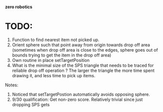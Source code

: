 #### zero robotics
TODO:
=====
1. Function to find nearest item not picked up.
2. Orient sphere such that point away from origin towards
   drop off area (sometimes when drop off area is close to 
   the edges, sphere goes out of bounds trying to get the
   item in the drop off area)
3. Own routine in place setTargetPosition
4. What is the minimal size of the SPS triangle that needs
   to be traced for reliable drop off operation ? The larger
   the triangle the more time spent drawing it, and less
   time to pick up items.

Notes:
1. Noticed that setTargetPostion automatically avoids opposing
   sphere.
2. 9/30 qualification: Get non-zero score. Relatively trivial 
   since just dropping SPS gets 
